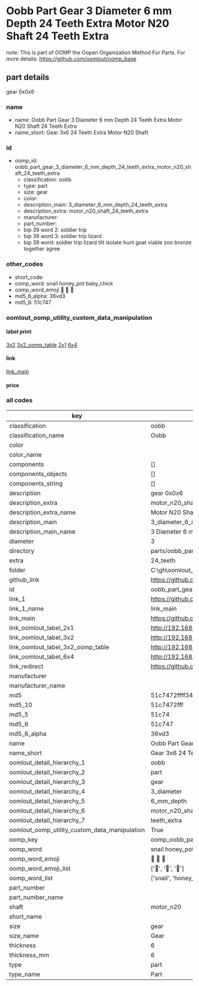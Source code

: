 # Oobb Part Gear 3 Diameter 6 mm Depth 24 Teeth Extra Motor N20 Shaft 24 Teeth Extra  

note: This is part of OOMP the Oopen Organization Method For Parts. For more details: https://github.com/oomlout/oomp_base

##  part details
  



gear 0x0x6



### name
* name: Oobb Part Gear 3 Diameter 6 mm Depth 24 Teeth Extra Motor N20 Shaft 24 Teeth Extra
* name_short: Gear 3x6 24 Teeth Extra Motor N20 Shaft
### id
* oomp_id: oobb_part_gear_3_diameter_6_mm_depth_24_teeth_extra_motor_n20_shaft_24_teeth_extra
  * classification: oobb
  * type: part
  * size: gear
  * color: 
  * description_main: 3_diameter_6_mm_depth_24_teeth_extra
  * description_extra: motor_n20_shaft_24_teeth_extra
  * manufacturer: 
  * part_number: 
  * bip 39 word 2: soldier trip
  * bip 39 word 3: soldier trip lizard
  * bip 39 word: soldier trip lizard tilt isolate hunt goat viable zoo bronze together agree

### other_codes
* short_code: 
* oomp_word: snail honey_pot baby_chick
* oomp_word_emoji :snail: :honey_pot: :baby_chick:
* md5_6_alpha: 36vd3
* md5_6: 51c747






### oomlout_oomp_utility_custom_data_manipulation
#### label print
[3x2](http://192.168.1.245:1112/?label=oomp%2036vd3)
[3x2_oomp_table](http://192.168.1.108:1112/?label=oomp%2036vd3)
[2x1](http://192.168.1.242:1112/?label=oomp%2036vd3)
[6x4](http://192.168.1.55:1112/?label=oomp%2036vd3)    

#### link

[link_main](https://github.com/oomlout/oomlout_oobb_version_4_generated_parts/tree/main/navigation_oomp/oobb/part/gear/3_diameter_6_mm_depth_24_teeth_extra/motor_n20_shaft_24_teeth_extra/part)                              

#### price







### all codes 
| key | value |  
| --- | --- |  
| classification | oobb |  
| classification_name | Oobb |  
| color |  |  
| color_name |  |  
| components | [] |  
| components_objects | [] |  
| components_string | [] |  
| description | gear 0x0x6 |  
| description_extra | motor_n20_shaft_24_teeth_extra |  
| description_extra_name | Motor N20 Shaft 24 Teeth Extra |  
| description_main | 3_diameter_6_mm_depth_24_teeth_extra |  
| description_main_name | 3 Diameter 6 mm Depth 24 Teeth Extra |  
| diameter | 3 |  
| directory | parts/oobb_part_gear_3_diameter_6_mm_depth_24_teeth_extra_motor_n20_shaft_24_teeth_extra |  
| extra | 24_teeth |  
| folder | C:\gh\oomlout_oobb_version_4_generated_parts\parts\oobb_part_gear_3_diameter_6_mm_depth_24_teeth_extra_motor_n20_shaft_24_teeth_extra |  
| github_link | https://github.com/oomlout/oomlout_oomp_part_src/tree/main/parts/oobb_part_gear_3_diameter_6_mm_depth_24_teeth_extra_motor_n20_shaft_24_teeth_extra |  
| id | oobb_part_gear_3_diameter_6_mm_depth_24_teeth_extra_motor_n20_shaft_24_teeth_extra |  
| link_1 | https://github.com/oomlout/oomlout_oobb_version_4_generated_parts/tree/main/navigation_oomp/oobb/part/gear/3_diameter_6_mm_depth_24_teeth_extra/motor_n20_shaft_24_teeth_extra/part |  
| link_1_name | link_main |  
| link_main | https://github.com/oomlout/oomlout_oobb_version_4_generated_parts/tree/main/navigation_oomp/oobb/part/gear/3_diameter_6_mm_depth_24_teeth_extra/motor_n20_shaft_24_teeth_extra/part |  
| link_oomlout_label_2x1 | http://192.168.1.242:1112/?label=oomp%2036vd3 |  
| link_oomlout_label_3x2 | http://192.168.1.245:1112/?label=oomp%2036vd3 |  
| link_oomlout_label_3x2_oomp_table | http://192.168.1.108:1112/?label=oomp%2036vd3 |  
| link_oomlout_label_6x4 | http://192.168.1.55:1112/?label=oomp%2036vd3 |  
| link_redirect | https://github.com/oomlout/oomlout_oobb_version_4_generated_parts/tree/main/parts/oobb_gear_03_06_ex_24_teeth_sh_motor_n20 |  
| manufacturer |  |  
| manufacturer_name |  |  
| md5 | 51c7472ffff34c81bdbb4e2105ba3674 |  
| md5_10 | 51c7472fff |  
| md5_5 | 51c74 |  
| md5_6 | 51c747 |  
| md5_6_alpha | 36vd3 |  
| name | Oobb Part Gear 3 Diameter 6 mm Depth 24 Teeth Extra Motor N20 Shaft 24 Teeth Extra |  
| name_short | Gear 3x6 24 Teeth Extra Motor N20 Shaft |  
| oomlout_detail_hierarchy_1 | oobb |  
| oomlout_detail_hierarchy_2 | part |  
| oomlout_detail_hierarchy_3 | gear |  
| oomlout_detail_hierarchy_4 | 3_diameter |  
| oomlout_detail_hierarchy_5 | 6_mm_depth |  
| oomlout_detail_hierarchy_6 | motor_n20_shaft_24 |  
| oomlout_detail_hierarchy_7 | teeth_extra |  
| oomlout_oomp_utility_custom_data_manipulation | True |  
| oomp_key | oomp_oobb_part_gear_3_diameter_6_mm_depth_24_teeth_extra_motor_n20_shaft_24_teeth_extra |  
| oomp_word | snail honey_pot baby_chick |  
| oomp_word_emoji | :snail: :honey_pot: :baby_chick: |  
| oomp_word_emoji_list | [':snail:', ':honey_pot:', ':baby_chick:'] |  
| oomp_word_list | ['snail', 'honey_pot', 'baby_chick'] |  
| part_number |  |  
| part_number_name |  |  
| shaft | motor_n20 |  
| short_name |  |  
| size | gear |  
| size_name | Gear |  
| thickness | 6 |  
| thickness_mm | 6 |  
| type | part |  
| type_name | Part |  
